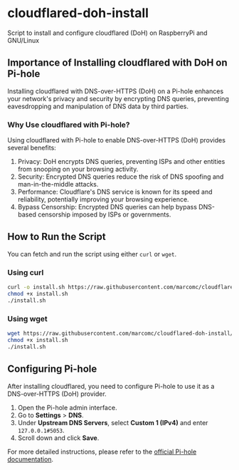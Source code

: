 # cloudflared-doh-install

Script to install and configure cloudflared (DoH) on RaspberryPi and GNU/Linux

## Importance of Installing cloudflared with DoH on Pi-hole

Installing cloudflared with DNS-over-HTTPS (DoH) on a Pi-hole enhances your network's privacy and security by encrypting DNS queries, preventing eavesdropping and manipulation of DNS data by third parties.

### Why Use cloudflared with Pi-hole?
Using cloudflared with Pi-hole to enable DNS-over-HTTPS (DoH) provides several benefits:

1. Privacy: DoH encrypts DNS queries, preventing ISPs and other entities from snooping on your browsing activity.
2. Security: Encrypted DNS queries reduce the risk of DNS spoofing and man-in-the-middle attacks.
3. Performance: Cloudflare's DNS service is known for its speed and reliability, potentially improving your browsing experience.
4. Bypass Censorship: Encrypted DNS queries can help bypass DNS-based censorship imposed by ISPs or governments.

## How to Run the Script

You can fetch and run the script using either `curl` or `wget`.

### Using curl

```sh
curl -o install.sh https://raw.githubusercontent.com/marcomc/cloudflared-doh-install/refs/heads/main/cloudflared-doh-install.sh
chmod +x install.sh
./install.sh
```

### Using wget

```sh
wget https://raw.githubusercontent.com/marcomc/cloudflared-doh-install/refs/heads/main/cloudflared-doh-install.sh
chmod +x install.sh
./install.sh
```

## Configuring Pi-hole

After installing cloudflared, you need to configure Pi-hole to use it as a DNS-over-HTTPS (DoH) provider.

1. Open the Pi-hole admin interface.
2. Go to **Settings** > **DNS**.
3. Under **Upstream DNS Servers**, select **Custom 1 (IPv4)** and enter `127.0.0.1#5053`.
4. Scroll down and click **Save**.

For more detailed instructions, please refer to the [official Pi-hole documentation](https://docs.pi-hole.net/guides/dns/cloudflared/).
